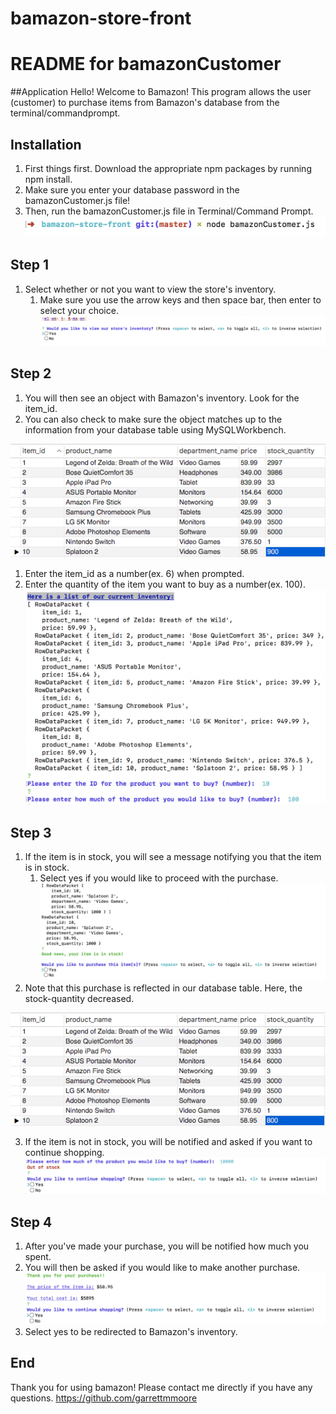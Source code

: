 # bamazon-store-front

# README for bamazonCustomer

##Application
Hello! Welcome to Bamazon! This program allows the user (customer) to purchase items from Bamazon's database
from the terminal/commandprompt.


## Installation
1. First things first. Download the appropriate npm packages by running npm install.
2. Make sure you enter your database password in the bamazonCustomer.js file!
3. Then, run the bamazonCustomer.js file in Terminal/Command Prompt.
![npm-terminal](/images/npm-terminal.png)

## Step 1
1. Select whether or not you want to view the store's inventory.
    1. Make sure you use the arrow keys and then space bar, then enter to select your choice.
    ![initial-selection](/images/initial-selection.png)

## Step 2
1. You will then see an object with Bamazon's inventory. Look for the item_id.
2. You can also check to make sure the object matches up to the information from your database table using MySQLWorkbench.

![initial-table](/images/initial-table.png)
1. Enter the item_id as a number(ex. 6) when prompted.
2. Enter the quantity of the item you want to buy as a number(ex. 100).
![view-inventory](/images/view-inventory.png)

## Step 3
1. If the item is in stock, you will see a message notifying you that the item is in stock.
    1. Select yes if you would like to proceed with the purchase.
    ![purchase](/images/purchase.png)
2. Note that this purchase is reflected in our database table. Here, the stock-quantity decreased.

![updated-table](/images/updated-table.png)

3. If the item is not in stock, you will be notified and asked if you want to continue shopping.
![no-stock](/images/no-stock.png)

## Step 4
1. After you've made your purchase, you will be notified how much you spent.
2. You will then be asked if you would like to make another purchase.
![completed-purchase](/images/completed-purchase.png)
3. Select yes to be redirected to Bamazon's inventory.

## End
Thank you for using bamazon! Please contact me directly if you have any questions.
https://github.com/garrettmmoore
